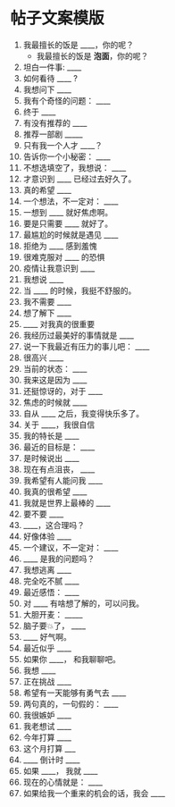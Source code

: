 # 帖子文案模版

1. 我最擅长的饭是 ____，你的呢？
   - 我最擅长的饭是 __泡面__，你的呢？
2. 坦白一件事: ____
3. 如何看待 ____ ?
4. 我想问下 ____
5. 我有个奇怪的问题： ____
6. 终于 ____
7. 有没有推荐的 ____
8. 推荐一部剧 _____
9. 只有我一个人才 ____？
10. 告诉你一个小秘密： ____
11. 不想选填空了，我想说： ____
12. 才意识到 ____ 已经过去好久了。
13. 真的希望 ____
14. 一个想法，不一定对： ____
15. 一想到 ____ 就好焦虑啊。
16. 要是只需要 ____ 就好了。
17. 最尴尬的时候就是遇见 ____
18. 拒绝为 ____ 感到羞愧
19. 很难克服对 ____ 的恐惧
20. 疫情让我意识到 ____
21. 我想说 ____
22. 当 ____ 的时候，我挺不舒服的。
23. 我不需要 ____
24. 想了解下 ____
25. ____ 对我真的很重要
26. 我经历过最美好的事情就是 ____
27. 说一下我最近有压力的事儿吧： ____ 
28. 很高兴 ____
29. 当前的状态： ____
30. 我来这是因为 ____
31. 还挺惊讶的，对于 ____
32. 焦虑的时候就 ____
33. 自从 ____ 之后，我变得快乐多了。
34. 关于 ____，我很自信
35. 我的特长是 ____
36. 最近的目标是：  ____
37. 是时候说出 ____
38. 现在有点沮丧， ____
39. 我希望有人能问我 ____
40. 我真的很希望 ____
41. 我就是世界上最棒的 ____
42. 要不要 ____
43. ____，这合理吗？
44. 好像体验 ____
45. 一个建议，不一定对： ____
46. ____ 是我的问题吗？
47. 我想逃离 ____
48. 完全吃不腻 ____
49. 最近感悟： ____
50. 对 ____ 有啥想了解的，可以问我。
51. 大胆开麦： _____
52. 脑子要💥了， ____
53. ____ 好气啊。
54. 最近似乎 ____
55. 如果你 ____， 和我聊聊吧。
56. 我想 ____
57. 正在挑战 ____
58. 希望有一天能够有勇气去 ____
59. 两句真的，一句假的： ____
60. 我很嫉妒 ____
61. 我老想试 ____
61. 今年打算 ____
62. 这个月打算 ___
63. ____ 倒计时 ____
64. 如果 ____， 我就 ____
65. 现在的心情就是： ____
66. 如果给我一个重来的机会的话，我会 ____